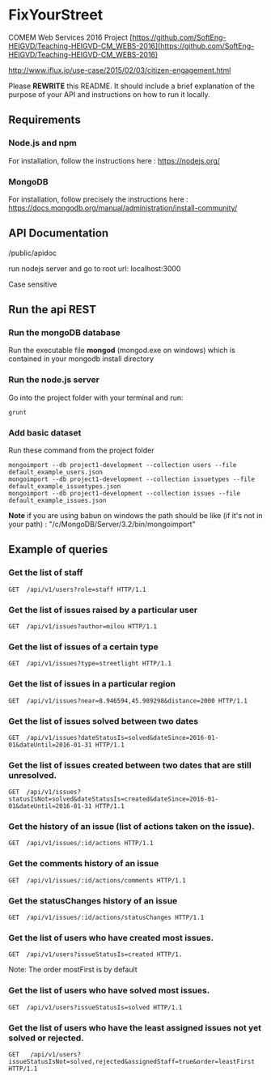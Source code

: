 # FixYourStreet
COMEM Web Services 2016 Project
[https://github.com/SoftEng-HEIGVD/Teaching-HEIGVD-CM_WEBS-2016](https://github.com/SoftEng-HEIGVD/Teaching-HEIGVD-CM_WEBS-2016)

http://www.iflux.io/use-case/2015/02/03/citizen-engagement.html

Please **REWRITE** this README.
It should include a brief explanation of the purpose of your API and instructions on how to run it locally.

## Requirements

### Node.js and npm
For installation, follow the instructions here : https://nodejs.org/

### MongoDB
For installation, follow precisely the instructions here : https://docs.mongodb.org/manual/administration/install-community/

## API Documentation

/public/apidoc

run nodejs server and go to root url: localhost:3000

Case sensitive

## Run the api REST

### Run the mongoDB database
Run the executable file **mongod** (mongod.exe on windows) which is contained in your mongodb install directory

### Run the node.js server
Go into the project folder with your terminal and run:

```
grunt
```

### Add basic dataset
Run these command from the project folder
```
mongoimport --db project1-development --collection users --file default_example_users.json
mongoimport --db project1-development --collection issuetypes --file default_example_issuetypes.json
mongoimport --db project1-development --collection issues --file default_example_issues.json
```
**Note** if you are using babun on windows the path should be like (if it's not in your path) : "/c/MongoDB/Server/3.2/bin/mongoimport"

## Example of queries
### Get the list of staff

```http
GET  /api/v1/users?role=staff HTTP/1.1
```
### Get the list of issues raised by a particular user
```http
GET  /api/v1/issues?author=milou HTTP/1.1
```
### Get the list of issues of a certain type
```http
GET  /api/v1/issues?type=streetlight HTTP/1.1
```
### Get the list of issues in a particular region
```http
GET  /api/v1/issues?near=8.946594,45.989298&distance=2000 HTTP/1.1
```
### Get the list of issues solved between two dates
```http
GET  /api/v1/issues?dateStatusIs=solved&dateSince=2016-01-01&dateUntil=2016-01-31 HTTP/1.1
```
### Get the list of issues created between two dates that are still unresolved.
```http
GET  /api/v1/issues?statusIsNot=solved&dateStatusIs=created&dateSince=2016-01-01&dateUntil=2016-01-31 HTTP/1.1
```
### Get the history of an issue (list of actions taken on the issue).
```http
GET  /api/v1/issues/:id/actions HTTP/1.1
```
### Get the comments history of an issue
```http
GET  /api/v1/issues/:id/actions/comments HTTP/1.1
```
### Get the statusChanges history of an issue
```http
GET  /api/v1/issues/:id/actions/statusChanges HTTP/1.1
```
### Get the list of users who have created most issues.
```http
GET  /api/v1/users?issueStatusIs=created HTTP/1.
```
Note: The order mostFirst is by default
### Get the list of users who have solved most issues.
```http
GET  /api/v1/users?issueStatusIs=solved HTTP/1.1
```
### Get the list of users who have the least assigned issues not yet solved or rejected.
```http
GET   /api/v1/users?issueStatusIsNot=solved,rejected&assignedStaff=true&order=leastFirst HTTP/1.1
```
